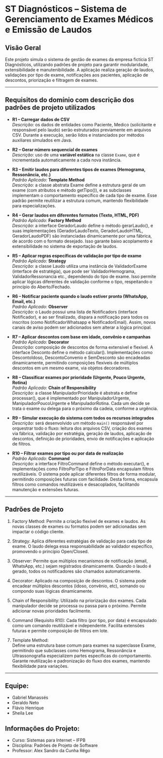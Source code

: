 # ST Diagnósticos – Sistema de Gerenciamento de Exames Médicos e Emissão de Laudos

## Visão Geral

Este projeto simula o sistema de gestão de exames da empresa fictícia ST Diagnósticos, utilizando padrões de projeto para garantir modularidade, extensibilidade e manutenibilidade. A aplicação realiza geração de laudos, validações por tipo de exame, notificações aos pacientes, aplicação de descontos, priorização e filtragem de exames.

---

## Requisitos do domínio com descrição dos padrões de projeto utilizados

- **R1 – Carregar dados de CSV**  
 *Descrição:* os dados de entidades como Paciente, Medico (solicitante e responsável pelo laudo) serão estruturados previamente em arquivos CSV. Durante a execução, serão lidos e instanciados por métodos auxiliares simulados em Java.

- **R2 – Gerar número sequencial de exames**  
  *Descrição:* uso de uma **variável estática** na classe `Exame`, que é incrementada automaticamente a cada nova instância. 

- **R3 – Emitir laudos para diferentes tipos de exames (Hemograma, Ressonância, etc.)**  
  *Padrão Aplicado:* **Template Method**  
  *Descrição:* a classe abstrata Exame define a estrutura geral de um exame (com atributos e método getTipo()), e as subclasses implementam o comportamento específico de cada tipo de exame. Esse padrão permite reutilizar a estrutura comum, mantendo flexibilidade para especializações.

- **R4 – Gerar laudos em diferentes formatos (Texto, HTML, PDF)**  
  *Padrão Aplicado:* **Factory Method**  
  *Descrição:* a interface GeradorLaudo define o método gerarLaudo(), e suas implementações (GeradorLaudoTexto, GeradorLaudoHTML, GeradorLaudoPDF) são instanciadas dinamicamente por uma fábrica, de acordo com o formato desejado. Isso garante baixo acoplamento e extensibilidade no sistema de exportação de laudos.

- **R5 – Aplicar regras específicas de validação por tipo de exame**  
  *Padrão Aplicado:* **Strategy**  
  *Descrição:* a classe Laudo utiliza uma instância de ValidadorExame (interface de estratégia), que pode ser ValidadorHemograma, ValidadorRessonancia etc., dependendo do tipo de exame. Isso permite aplicar lógicas diferentes de validação conforme o tipo, respeitando o princípio do Aberto/Fechado.

- **R6 – Notificar paciente quando o laudo estiver pronto (WhatsApp, Email, etc.)**  
  *Padrão Aplicado:* **Observer**  
  *Descrição:* o Laudo possui uma lista de Notificadors (interface Notificador), e ao ser finalizado, dispara a notificação para todos os inscritos (como NotificadorWhatsapp e NotificadorEmail). Assim, novos canais de aviso podem ser adicionados sem alterar a lógica principal.

- **R7 – Aplicar descontos com base em idade, convênio e campanhas**  
  *Padrão Aplicado:* **Decorator**  
  *Descrição:* composição de descontos de forma extensível e flexível. A interface Desconto define o método calcular(). Implementações como DescontoIdoso, DescontoConvenio e SemDesconto são encadeadas dinamicamente, permitindo composições flexíveis de múltiplos descontos em um mesmo exame, via objetos decoradores. 

- **R8 – Classificar exames por prioridade (Urgente, Pouco Urgente, Rotina)**  
  *Padrão Aplicado:* **Chain of Responsibility**  
  *Descrição:* a classe ManipuladorPrioridade é abstrata e define processar(), que é implementado por ManipuladorUrgente, ManipuladorPoucoUrgente e ManipuladorRotina. Cada um decide se trata o exame ou delega para o próximo da cadeia, conforme a urgência.

- **R9 – Simular execução do sistema com todos os recursos integrados**  
 *Descrição:* será desenvolvido um método `main()` responsável por orquestrar todo o fluxo: leitura dos arquivos CSV, criação dos exames via fábrica, validação por estratégia, geração de laudos, aplicação de descontos, definição de prioridades, envio de notificações e aplicação de filtros.

- **R10 – Filtrar exames por tipo ou por data de realização**  
  *Padrão Aplicado:* **Command**  
  *Descrição:* a interface FiltroCommand define o método executar(), e implementações como FiltroPorTipo e FiltroPorData encapsulam filtros reutilizáveis. O sistema pode aplicar diferentes filtros de forma modular, permitindo composições futuras com facilidade. Desta forma, encapsula filtros como comandos reutilizáveis e desacoplados, facilitando manutenção e extensões futuras.

---

## Padrões de Projeto 

1. Factory Method: 
Permite a criação flexível de exames e laudos. As novas classes de exames ou formatos podem ser adicionadas sem impactar o código cliente.

2. Strategy: 
Aplica diferentes estratégias de validação para cada tipo de exame. O laudo delega essa responsabilidade ao validador específico, promovendo o princípio Open/Closed.

3. Observer: 
Permite que múltiplos mecanismos de notificação (email, WhatsApp, etc.) sejam registrados dinamicamente. Quando o laudo é gerado, todos os notificadores são chamados automaticamente.

4. Decorator: 
Aplicado na composição de descontos. O sistema pode encadear múltiplos descontos (idoso, convênio, etc), somando ou compondo suas lógicas dinamicamente.

5. Chain of Responsibility: 
Utilizado na priorização dos exames. Cada manipulador decide se processa ou passa para o próximo. Permite adicionar novas prioridades facilmente.

6. Command (Requisito R10): 
Cada filtro (por tipo, por data) é encapsulado como um comando reutilizável e independente. Facilita extensões futuras e permite composição de filtros em lote.

7. Template Method:  
Define uma estrutura base comum para exames na superclasse Exame, permitindo que subclasses como Hemograma, Ressonância e Ultrassonografia especializem partes específicas do comportamento. Garante reutilização e padronização do fluxo dos exames, mantendo flexibilidade para variações.

---

## Equipe:
- Gabriel Manassés
- Geraldo Neto
- Flávio Henrique
- Sheila Lee

## Informações do Projeto:
- Curso: Sistemas para Internet – IFPB
- Disciplina: Padrões de Projeto de Software
- Professor: Alex Sandro da Cunha Rêgo



